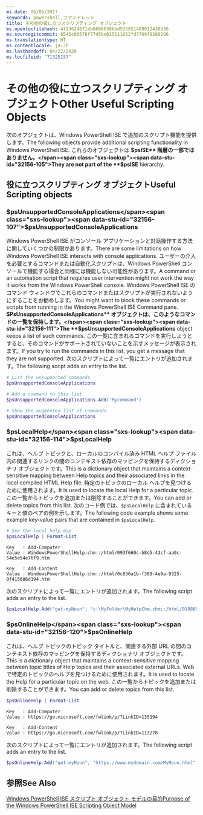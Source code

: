 ```yaml
---
ms.date: 06/05/2017
keywords: powershell,コマンドレット
title: その他の役に立つスクリプティング オブジェクト
ms.openlocfilehash: 4f236246714b0608658bbd535851489912430336
ms.sourcegitcommit: 6545c60578f7745be015111052fd7769f8289296
ms.translationtype: HT
ms.contentlocale: ja-JP
ms.lasthandoff: 04/22/2020
ms.locfileid: "71325157"
---
```

# <a name="other-useful-scripting-objects"></a><span data-ttu-id="32156-103">その他の役に立つスクリプティング オブジェクト</span><span class="sxs-lookup"><span data-stu-id="32156-103">Other Useful Scripting Objects</span></span>

<span data-ttu-id="32156-104">次のオブジェクトは、Windows PowerShell ISE で追加のスクリプト機能を提供します。</span><span class="sxs-lookup"><span data-stu-id="32156-104">The following objects provide additional scripting functionality in Windows PowerShell ISE.</span></span> <span data-ttu-id="32156-105">これらのオブジェクトは **$psISE** 階層の一部ではありません。</span><span class="sxs-lookup"><span data-stu-id="32156-105">They are not part of the **$psISE** hierarchy.</span></span>

## <a name="useful-scripting-objects"></a><span data-ttu-id="32156-106">役に立つスクリプティング オブジェクト</span><span class="sxs-lookup"><span data-stu-id="32156-106">Useful Scripting objects</span></span>

### <a name="psunsupportedconsoleapplications"></a><span data-ttu-id="32156-107">$psUnsupportedConsoleApplications</span><span class="sxs-lookup"><span data-stu-id="32156-107">$psUnsupportedConsoleApplications</span></span>

<span data-ttu-id="32156-108">Windows PowerShell ISE がコンソール アプリケーションと対話操作する方法に関していくつかの制限があります。</span><span class="sxs-lookup"><span data-stu-id="32156-108">There are some limitations on how Windows PowerShell ISE interacts with console applications.</span></span> <span data-ttu-id="32156-109">ユーザーの介入を必要とするコマンドまたは自動化スクリプトは、Windows PowerShell コンソールで機能する場合と同様には機能しない可能性があります。</span><span class="sxs-lookup"><span data-stu-id="32156-109">A command or an automation script that requires user intervention might not work the way it works from the Windows PowerShell console.</span></span> <span data-ttu-id="32156-110">Windows PowerShell ISE のコマンド ウィンドウでこれらのコマンドまたはスクリプトが実行されないようにすることをお勧めします。</span><span class="sxs-lookup"><span data-stu-id="32156-110">You might want to block these commands or scripts from running in the Windows PowerShell ISE Command pane.</span></span> <span data-ttu-id="32156-111">**$PsUnsupportedConsoleApplications** オブジェクトは、このようなコマンドの一覧を保持します。</span><span class="sxs-lookup"><span data-stu-id="32156-111">The **$psUnsupportedConsoleApplications** object keeps a list of such commands.</span></span> <span data-ttu-id="32156-112">この一覧に含まれるコマンドを実行しようとすると、そのコマンドがサポートされていないことを示すメッセージが表示されます。</span><span class="sxs-lookup"><span data-stu-id="32156-112">If you try to run the commands in this list, you get a message that they are not supported.</span></span> <span data-ttu-id="32156-113">次のスクリプトによって一覧にエントリが追加されます。</span><span class="sxs-lookup"><span data-stu-id="32156-113">The following script adds an entry to the list.</span></span>

```powershell
# List the unsupported commands
$psUnsupportedConsoleApplications

# Add a command to this list
$psUnsupportedConsoleApplications.Add('Mycommand')

# Show the augmented list of commands
$psUnsupportedConsoleApplications
```

### <a name="pslocalhelp"></a><span data-ttu-id="32156-114">$psLocalHelp</span><span class="sxs-lookup"><span data-stu-id="32156-114">$psLocalHelp</span></span>

<span data-ttu-id="32156-115">これは、ヘルプ トピックと、ローカルのコンパイル済み HTML ヘルプ ファイル内の関連するリンクの間のコンテキスト依存のマッピングを保持するディクショナリ オブジェクトです。</span><span class="sxs-lookup"><span data-stu-id="32156-115">This is a dictionary object that maintains a context-sensitive mapping between Help topics and their associated links in the local compiled HTML Help file.</span></span> <span data-ttu-id="32156-116">特定のトピックのローカル ヘルプを見つけるために使用されます。</span><span class="sxs-lookup"><span data-stu-id="32156-116">It is used to locate the local Help for a particular topic.</span></span> <span data-ttu-id="32156-117">この一覧からトピックを追加または削除することができます。</span><span class="sxs-lookup"><span data-stu-id="32156-117">You can add or delete topics from this list.</span></span> <span data-ttu-id="32156-118">次のコード例では、`$psLocalHelp` に含まれているキーと値のペアの例を示します。</span><span class="sxs-lookup"><span data-stu-id="32156-118">The following code example shows some example key-value pairs that are contained in `$psLocalHelp`.</span></span>

```powershell
# See the local help map
$psLocalHelp | Format-List
```

```output
Key   : Add-Computer
Value : WindowsPowerShellHelp.chm::/html/093f660c-b8d5-43cf-aa0c-54e5e54e76f9.htm

Key   : Add-Content
Value : WindowsPowerShellHelp.chm::/html/0c836a1b-f389-4e9a-9325-0f415686d194.htm
```

<span data-ttu-id="32156-119">次のスクリプトによって一覧にエントリが追加されます。</span><span class="sxs-lookup"><span data-stu-id="32156-119">The following script adds an entry to the list.</span></span>

```powershell
$psLocalHelp.Add("get-myNoun", "c:\MyFolder\MyHelpChm.chm::/html/0198854a-1298-57ae-aa0c-87b5e5a84712.htm")
```

### <a name="psonlinehelp"></a><span data-ttu-id="32156-120">$psOnlineHelp</span><span class="sxs-lookup"><span data-stu-id="32156-120">$psOnlineHelp</span></span>

<span data-ttu-id="32156-121">これは、ヘルプ トピックのトピック タイトルと、関連する外部 URL の間のコンテキスト依存のマッピングを保持するディクショナリ オブジェクトです。</span><span class="sxs-lookup"><span data-stu-id="32156-121">This is a dictionary object that maintains a context-sensitive mapping between topic titles of Help topics and their associated external URLs.</span></span> <span data-ttu-id="32156-122">Web で特定のトピックのヘルプを見つけるために使用されます。</span><span class="sxs-lookup"><span data-stu-id="32156-122">It is used to locate the Help for a particular topic on the web.</span></span> <span data-ttu-id="32156-123">この一覧からトピックを追加または削除することができます。</span><span class="sxs-lookup"><span data-stu-id="32156-123">You can add or delete topics from this list.</span></span>

```powershell
$psOnlineHelp | Format-List
```

```output
Key   : Add-Computer
Value : https://go.microsoft.com/fwlink/p/?LinkID=135194

Key   : Add-Content
Value : https://go.microsoft.com/fwlink/p/?LinkID=113278
```

<span data-ttu-id="32156-124">次のスクリプトによって一覧にエントリが追加されます。</span><span class="sxs-lookup"><span data-stu-id="32156-124">The following script adds an entry to the list.</span></span>

```powershell
$psOnlineHelp.Add("get-myNoun", "https://www.mydomain.com/MyNoun.html")
```

## <a name="see-also"></a><span data-ttu-id="32156-125">参照</span><span class="sxs-lookup"><span data-stu-id="32156-125">See Also</span></span>

[<span data-ttu-id="32156-126">Windows PowerShell ISE スクリプト オブジェクト モデルの目的</span><span class="sxs-lookup"><span data-stu-id="32156-126">Purpose of the Windows PowerShell ISE Scripting Object Model</span></span>](../components/ise/object-model/Purpose-of-the-Windows-PowerShell-ISE-Scripting-Object-Model.md)
